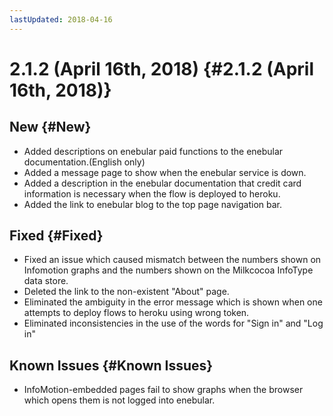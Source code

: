 ```yaml
---
lastUpdated: 2018-04-16
---
```


# 2.1.2 (April 16th, 2018) {#2.1.2 (April 16th, 2018)}

## New {#New}

- Added descriptions on enebular paid functions to the enebular documentation.(English only)
- Added a message page to show when the enebular service is down.
- Added a description in the enebular documentation that credit card information is necessary when the flow is deployed to heroku.
- Added the link to enebular blog to the top page navigation bar. 

## Fixed {#Fixed}

- Fixed an issue which caused mismatch between the numbers shown on Infomotion graphs and the numbers shown on the Milkcocoa InfoType data store.
- Deleted the link to the non-existent "About" page.
- Eliminated the ambiguity in the error message which is shown when one attempts to deploy flows to heroku using wrong token.
- Eliminated inconsistencies in the use of the words for "Sign in" and "Log in"

## Known Issues {#Known Issues}

- InfoMotion-embedded pages fail to show graphs when the browser which opens them is not logged into enebular.
